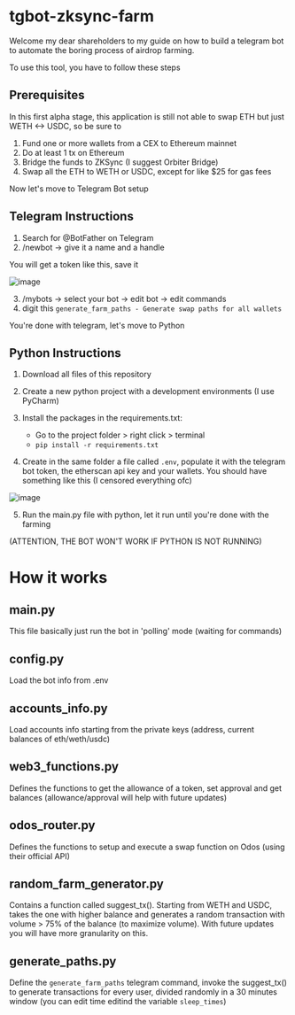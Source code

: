 # tgbot-zksync-farm
Welcome my dear shareholders to my guide on how to build a telegram bot to automate the boring process of airdrop farming.

To use this tool, you have to follow these steps

## Prerequisites

In this first alpha stage, this application is still not able to swap ETH but just WETH <-> USDC, so be sure to
1. Fund one or more wallets from a CEX to Ethereum mainnet
2. Do at least 1 tx on Ethereum
3. Bridge the funds to ZKSync (I suggest Orbiter Bridge)
4. Swap all the ETH to WETH or USDC, except for like $25 for gas fees

Now let's move to Telegram Bot setup

## Telegram Instructions
1. Search for @BotFather on Telegram
2. /newbot -> give it a name and a handle

You will get a token like this, save it

![image](https://github.com/lekos22/tgbot-zksync-farm/assets/140423090/8349d976-4130-4a88-97d3-4cb3208ef21b)

3. /mybots -> select your bot -> edit bot -> edit commands
4. digit this `generate_farm_paths - Generate swap paths for all wallets`

You're done with telegram, let's move to Python

## Python Instructions
1. Download all files of this repository
2. Create a new python project with a development environments (I use PyCharm)
3. Install the packages in the requirements.txt:
   - Go to the project folder > right click > terminal
   - `pip install -r requirements.txt`

  
4. Create in the same folder a file called `.env`, populate it with the telegram bot token, the etherscan api key and your wallets. You should have something like this (I censored everything ofc)

![image](https://github.com/lekos22/tgbot-zksync-farm/assets/140423090/28b7fbea-bca8-49fa-b2c8-e60fc67f380c)

5. Run the main.py file with python, let it run until you're done with the farming

(ATTENTION, THE BOT WON'T WORK IF PYTHON IS NOT RUNNING)



# How it works

## main.py
This file basically just run the bot in 'polling' mode (waiting for commands)

## config.py
Load the bot info from .env

## accounts_info.py
Load accounts info starting from the private keys (address, current balances of eth/weth/usdc)

## web3_functions.py
Defines the functions to get the allowance of a token, set approval and get balances (allowance/approval will help with future updates)

## odos_router.py
Defines the functions to setup and execute a swap function on Odos (using their official API)

## random_farm_generator.py
Contains a function called suggest_tx(). Starting from WETH and USDC, takes the one with higher balance and generates a random transaction with volume > 75% of the balance (to maximize volume). 
With future updates you will have more granularity on this.

## generate_paths.py
Define the `generate_farm_paths` telegram command, invoke the suggest_tx() to generate transactions for every user, divided randomly in a 30 minutes window (you can edit time editind the variable `sleep_times`)











